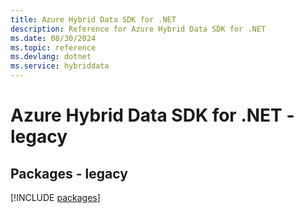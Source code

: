 ```yaml
---
title: Azure Hybrid Data SDK for .NET
description: Reference for Azure Hybrid Data SDK for .NET
ms.date: 08/30/2024
ms.topic: reference
ms.devlang: dotnet
ms.service: hybriddata
---
```

# Azure Hybrid Data SDK for .NET - legacy
## Packages - legacy
[!INCLUDE [packages](hybrid-data-index.md)]